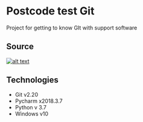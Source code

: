 # Postcode test Git
Project for getting to know GIt with support software

## Source
[![alt text](https://mercurywebsc.pl/templates/protostar/img/logo.png)](https://as.pl/as)


## Technologies
- Git v2.20
- Pycharm x2018.3.7
- Python v 3.7
- Windows v10
